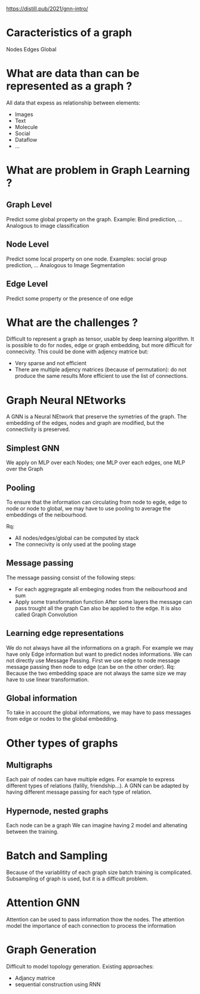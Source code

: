 https://distill.pub/2021/gnn-intro/

# Caracteristics of a graph
Nodes
Edges
Global

# What are data than can be represented as a graph ?
All data that expess as relationship between elements:
- Images
- Text
- Molecule
- Social
- Dataflow
- ...

# What are problem in Graph Learning ?
## Graph Level
Predict some global property on the graph.
Example: Bind prediction, ...
Analogous to image classification
## Node Level
Predict some local property on one node.
Examples: social group prediction, ...
Analogous to Image Segmentation
## Edge Level
Predict some property or the presence of one edge

# What are the challenges ?
Difficult to represent a graph as tensor, usable by deep learning algorithm.
It is possible to do for nodes, edge or graph embedding, but more difficult for connecivity.
This could be done with adjency matrice but:
- Very sparse and not efficient
- There are multiple adjency matrices (because of permutation): do not produce the same results
More efficient to use the list of connections.

# Graph Neural NEtworks
A GNN is a Neural NEtwork that preserve the symetries of the graph.
The embedding of the edges, nodes and graph are modified, but the connectivity is preserved.
## Simplest GNN
We apply on MLP over each Nodes; one MLP over each edges, one MLP over the Graph
## Pooling
To ensure that the information can circulating from node to egde, edge to node or node to global,
we may have to use pooling to average the embeddings of the neibourhood.

Rq: 
- All nodes/edges/global can be computed by stack
- The connecivity is only used at the pooling stage
## Message passing
The message passing consist of the following steps:
- For each aggregragate all embeging nodes from the neibourhood and sum
- Apply some transformation function
After some layers the message can pass trought all the graph
Can also be applied to the edge.
It is also called Graph Convolution

## Learning edge representations
We do not always have all the informations on a graph.
For example we may have only Edge information but want to predict nodes informations.
We can not directly use Message Passing.
First we use edge to node message message passing then node to edge (can be on the other order).
Rq: Because the two embedding space are not always the same size we may have to use linear transformation.
## Global information
To take in account the global informations, we may have to pass messages from edge or nodes to the global embedding.

# Other types of graphs
## Multigraphs
Each pair of nodes can have multiple edges.
For example to express different types of relations (falilly, friendship...).
A GNN can be adapted by having different message passing for each type of relation.
## Hypernode, nested graphs
Each node can be a graph
We can imagine having 2 model and altenating between the training.

# Batch and Sampling
Because of the variablitity of each graph size batch training is complicated.
Subsampling of graph is used, but it is a difficult problem.



# Attention GNN
Attention can be used to pass information thow the nodes.
The attention model the importance of each connection to process the information

# Graph Generation
Difficult to model topology generation.
Existing approaches:
- Adjancy matrice
- sequential construction using RNN






